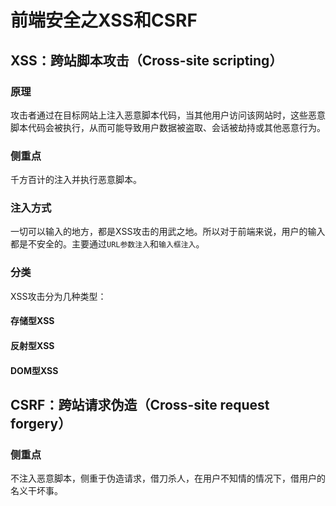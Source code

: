 # 前端安全之XSS和CSRF

## XSS：跨站脚本攻击（Cross-site scripting）

### 原理

攻击者通过在目标网站上注入恶意脚本代码，当其他用户访问该网站时，这些恶意脚本代码会被执行，从而可能导致用户数据被盗取、会话被劫持或其他恶意行为。

### 侧重点

千方百计的注入并执行恶意脚本。

### 注入方式

一切可以输入的地方，都是XSS攻击的用武之地。所以对于前端来说，用户的输入都是不安全的。主要通过`URL参数注入`和`输入框注入`。

### 分类

XSS攻击分为几种类型：

#### 存储型XSS

#### 反射型XSS

#### DOM型XSS

## CSRF：跨站请求伪造（Cross-site request forgery）

### 侧重点

不注入恶意脚本，侧重于伪造请求，借刀杀人，在用户不知情的情况下，借用户的名义干坏事。
